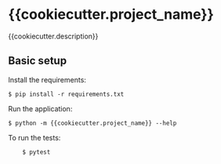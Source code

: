 # {{cookiecutter.project_name}}

{{cookiecutter.description}}

## Basic setup

Install the requirements:
```
$ pip install -r requirements.txt
```

Run the application:
```
$ python -m {{cookiecutter.project_name}} --help
```

To run the tests:
```
    $ pytest
```

